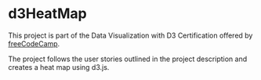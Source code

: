 # d3HeatMap
This project is part of the Data Visualization with D3 Certification offered by [freeCodeCamp](https://learn.freecodecamp.org/).

The project follows the user stories outlined in the project description and creates a heat map using d3.js.

